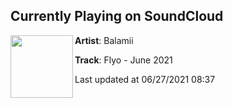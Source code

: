 ## Currently Playing on SoundCloud

[<img align="left" width="100" src="https://i1.sndcdn.com/artworks-2GHThjPsveF5vFJK-BklUfw-t500x500.jpg">](https://soundcloud.com/balamii/flyo-june-2021)

**Artist**: Balamii 

**Track**: Flyo - June 2021

Last updated at 06/27/2021 08:37
